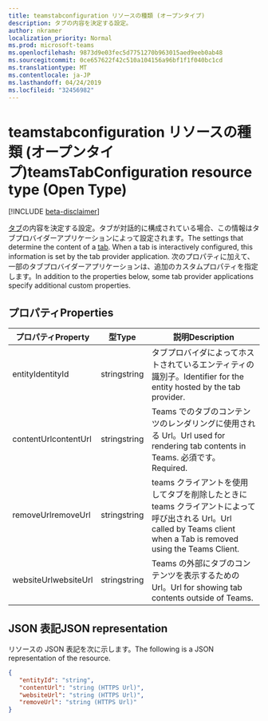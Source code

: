 ```yaml
---
title: teamstabconfiguration リソースの種類 (オープンタイプ)
description: タブの内容を決定する設定。
author: nkramer
localization_priority: Normal
ms.prod: microsoft-teams
ms.openlocfilehash: 9873d9e03fec5d7751270b963015aed9eeb0ab48
ms.sourcegitcommit: 0ce657622f42c510a104156a96bf1f1f040bc1cd
ms.translationtype: MT
ms.contentlocale: ja-JP
ms.lasthandoff: 04/24/2019
ms.locfileid: "32456982"
---
```

# <a name="teamstabconfiguration-resource-type-open-type"></a><span data-ttu-id="d8c7d-103">teamstabconfiguration リソースの種類 (オープンタイプ)</span><span class="sxs-lookup"><span data-stu-id="d8c7d-103">teamsTabConfiguration resource type (Open Type)</span></span>

[!INCLUDE [beta-disclaimer](../../includes/beta-disclaimer.md)]

<span data-ttu-id="d8c7d-104">[タブ](teamstab.md)の内容を決定する設定。タブが対話的に構成されている場合、この情報はタブプロバイダーアプリケーションによって設定されます。</span><span class="sxs-lookup"><span data-stu-id="d8c7d-104">The settings that determine the content of a [tab](teamstab.md). When a tab is interactively configured, this information is set by the tab provider application.</span></span>
<span data-ttu-id="d8c7d-105">次のプロパティに加えて、一部のタブプロバイダーアプリケーションは、追加のカスタムプロパティを指定します。</span><span class="sxs-lookup"><span data-stu-id="d8c7d-105">In addition to the properties below, some tab provider applications specify additional custom properties.</span></span>

## <a name="properties"></a><span data-ttu-id="d8c7d-106">プロパティ</span><span class="sxs-lookup"><span data-stu-id="d8c7d-106">Properties</span></span>

|<span data-ttu-id="d8c7d-107">プロパティ</span><span class="sxs-lookup"><span data-stu-id="d8c7d-107">Property</span></span>|<span data-ttu-id="d8c7d-108">型</span><span class="sxs-lookup"><span data-stu-id="d8c7d-108">Type</span></span>|<span data-ttu-id="d8c7d-109">説明</span><span class="sxs-lookup"><span data-stu-id="d8c7d-109">Description</span></span>|
|-|-|-|
|  <span data-ttu-id="d8c7d-110">entityId</span><span class="sxs-lookup"><span data-stu-id="d8c7d-110">entityId</span></span>   |   <span data-ttu-id="d8c7d-111">string</span><span class="sxs-lookup"><span data-stu-id="d8c7d-111">string</span></span> |  <span data-ttu-id="d8c7d-112">タブプロバイダによってホストされているエンティティの識別子。</span><span class="sxs-lookup"><span data-stu-id="d8c7d-112">Identifier for the entity hosted by the tab provider.</span></span>     |
|  <span data-ttu-id="d8c7d-113">contentUrl</span><span class="sxs-lookup"><span data-stu-id="d8c7d-113">contentUrl</span></span> |   <span data-ttu-id="d8c7d-114">string</span><span class="sxs-lookup"><span data-stu-id="d8c7d-114">string</span></span> |  <span data-ttu-id="d8c7d-115">Teams でのタブのコンテンツのレンダリングに使用される Url。</span><span class="sxs-lookup"><span data-stu-id="d8c7d-115">Url used for rendering tab contents in Teams.</span></span> <span data-ttu-id="d8c7d-116">必須です。</span><span class="sxs-lookup"><span data-stu-id="d8c7d-116">Required.</span></span>    |
|  <span data-ttu-id="d8c7d-117">removeUrl</span><span class="sxs-lookup"><span data-stu-id="d8c7d-117">removeUrl</span></span>  |   <span data-ttu-id="d8c7d-118">string</span><span class="sxs-lookup"><span data-stu-id="d8c7d-118">string</span></span> |  <span data-ttu-id="d8c7d-119">teams クライアントを使用してタブを削除したときに teams クライアントによって呼び出される Url。</span><span class="sxs-lookup"><span data-stu-id="d8c7d-119">Url called by Teams client when a Tab is removed using the Teams Client.</span></span>     |
|  <span data-ttu-id="d8c7d-120">websiteUrl</span><span class="sxs-lookup"><span data-stu-id="d8c7d-120">websiteUrl</span></span> |   <span data-ttu-id="d8c7d-121">string</span><span class="sxs-lookup"><span data-stu-id="d8c7d-121">string</span></span> |  <span data-ttu-id="d8c7d-122">Teams の外部にタブのコンテンツを表示するための Url。</span><span class="sxs-lookup"><span data-stu-id="d8c7d-122">Url for showing tab contents outside of Teams.</span></span>     |

## <a name="json-representation"></a><span data-ttu-id="d8c7d-123">JSON 表記</span><span class="sxs-lookup"><span data-stu-id="d8c7d-123">JSON representation</span></span>

<span data-ttu-id="d8c7d-124">リソースの JSON 表記を次に示します。</span><span class="sxs-lookup"><span data-stu-id="d8c7d-124">The following is a JSON representation of the resource.</span></span>
<!-- {
  "blockType": "resource",
  "@odata.type": "microsoft.graph.teamsTabConfiguration"
}-->

```json
{
   "entityId": "string",
   "contentUrl": "string (HTTPS Url)",
   "websiteUrl": "string (HTTPS Url)",
   "removeUrl": "string (HTTPS Url)"  
}

```
<!-- uuid: 8fcb5dbc-d5aa-4681-8e31-b001d5168d79
2015-10-25 14:57:30 UTC -->
<!--
{
  "type": "#page.annotation",
  "description": "teamsTabConfiguration complex type (Open Type)",
  "keywords": "",
  "section": "documentation",
  "tocPath": "",
  "suppressions": [
    "Error: /api-reference/beta/resources/teamstabconfiguration.md:\r\n      Exception processing links.\r\n    System.ArgumentException: Link Definition was null. Link text: !INCLUDE [beta-disclaimer](../../includes/beta-disclaimer.md)\r\n      at ApiDoctor.Validation.DocFile.get_LinkDestinations()\r\n      at ApiDoctor.Validation.DocSet.ValidateLinks(Boolean includeWarnings, String[] relativePathForFiles, IssueLogger issues, Boolean requireFilenameCaseMatch, Boolean printOrphanedFiles)"
  ]
}
-->
